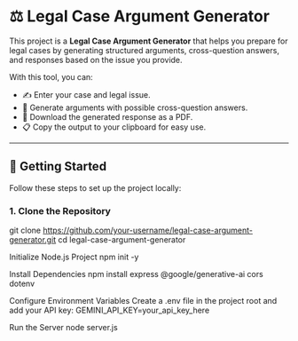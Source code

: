 # ⚖️ Legal Case Argument Generator

This project is a **Legal Case Argument Generator** that helps you prepare for legal cases by generating structured arguments, cross-question answers, and responses based on the issue you provide.  

With this tool, you can:  
- ✍️ Enter your case and legal issue.  
- 🤖 Generate arguments with possible cross-question answers.  
- 📑 Download the generated response as a PDF.  
- 📋 Copy the output to your clipboard for easy use.  

---

## 🚀 Getting Started

Follow these steps to set up the project locally:

### 1. Clone the Repository

git clone https://github.com/your-username/legal-case-argument-generator.git
cd legal-case-argument-generator

Initialize Node.js Project
npm init -y

Install Dependencies
npm install express @google/generative-ai cors dotenv

Configure Environment Variables
Create a .env file in the project root and add your API key:
GEMINI_API_KEY=your_api_key_here

Run the Server
node server.js
